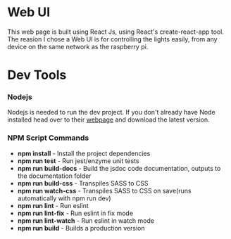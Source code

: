 # Web UI #

This web page is built using React Js, using React's create-react-app tool. 
The reasion I chose a Web UI is for controlling the lights easily, from any device 
on the same network as the raspberry pi. 

# Dev Tools #

### Nodejs ###

Nodejs is needed to run the dev project. If you don't already have Node installed head over
to their [webpage](https://nodejs.org/en/download/) and download the latest version. 

### NPM Script Commands ###
* **npm install** - Install the project dependencies
* **npm run test** - Run jest/enzyme unit tests
* **npm run build-docs** - Build the jsdoc code documentation, outputs to the documentation folder
* **npm run build-css** - Transpiles SASS to CSS
* **npm run watch-css** - Transpiles SASS to CSS on save(runs automatically with npm run dev)
* **npm run lint** - Run eslint
* **npm run lint-fix** - Run eslint in fix mode
* **npm run lint-watch** - Run eslint in watch mode
* **npm run build** - Builds a production version

